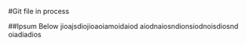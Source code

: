 #Git file in process

##Ipsum Below
jioajsdiojioaoiamoidaiod
aiodnaiosndionsiodnoisdiosnd
oiadiadios 